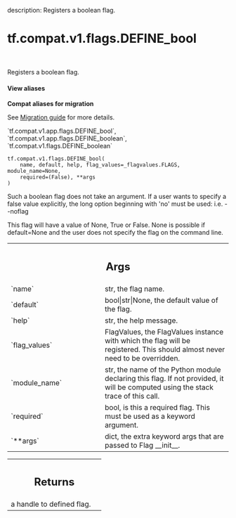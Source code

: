 description: Registers a boolean flag.

<div itemscope itemtype="http://developers.google.com/ReferenceObject">
<meta itemprop="name" content="tf.compat.v1.flags.DEFINE_bool" />
<meta itemprop="path" content="Stable" />
</div>

# tf.compat.v1.flags.DEFINE_bool

<!-- Insert buttons and diff -->

<table class="tfo-notebook-buttons tfo-api nocontent" align="left">

</table>



Registers a boolean flag.

<section class="expandable">
  <h4 class="showalways">View aliases</h4>
  <p>
<b>Compat aliases for migration</b>
<p>See
<a href="https://www.tensorflow.org/guide/migrate">Migration guide</a> for
more details.</p>
<p>`tf.compat.v1.app.flags.DEFINE_bool`, `tf.compat.v1.app.flags.DEFINE_boolean`, `tf.compat.v1.flags.DEFINE_boolean`</p>
</p>
</section>

<pre class="devsite-click-to-copy prettyprint lang-py tfo-signature-link">
<code>tf.compat.v1.flags.DEFINE_bool(
    name, default, help, flag_values=_flagvalues.FLAGS, module_name=None,
    required=(False), **args
)
</code></pre>



<!-- Placeholder for "Used in" -->

Such a boolean flag does not take an argument.  If a user wants to
specify a false value explicitly, the long option beginning with 'no'
must be used: i.e. --noflag

This flag will have a value of None, True or False.  None is possible
if default=None and the user does not specify the flag on the command
line.

<!-- Tabular view -->
 <table class="responsive fixed orange">
<colgroup><col width="214px"><col></colgroup>
<tr><th colspan="2"><h2 class="add-link">Args</h2></th></tr>

<tr>
<td>
`name`
</td>
<td>
str, the flag name.
</td>
</tr><tr>
<td>
`default`
</td>
<td>
bool|str|None, the default value of the flag.
</td>
</tr><tr>
<td>
`help`
</td>
<td>
str, the help message.
</td>
</tr><tr>
<td>
`flag_values`
</td>
<td>
FlagValues, the FlagValues instance with which the flag will be
registered. This should almost never need to be overridden.
</td>
</tr><tr>
<td>
`module_name`
</td>
<td>
str, the name of the Python module declaring this flag. If not
provided, it will be computed using the stack trace of this call.
</td>
</tr><tr>
<td>
`required`
</td>
<td>
bool, is this a required flag. This must be used as a keyword
argument.
</td>
</tr><tr>
<td>
`**args`
</td>
<td>
dict, the extra keyword args that are passed to Flag __init__.
</td>
</tr>
</table>



<!-- Tabular view -->
 <table class="responsive fixed orange">
<colgroup><col width="214px"><col></colgroup>
<tr><th colspan="2"><h2 class="add-link">Returns</h2></th></tr>
<tr class="alt">
<td colspan="2">
a handle to defined flag.
</td>
</tr>

</table>

